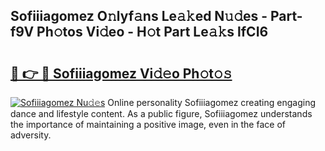 ## Sofiiiagomez O𝚗lyf𝚊ns Le𝚊𝚔ed N𝚞𝚍es - Part-f9V Ph𝚘tos Vi𝚍eo - H𝚘t Part Le𝚊𝚔s lfCI6

# <h2><a href="http://hfaeyna.feru.top/?c=Sofiiiagomez">🔗 👉 🔴 Sofiiiagomez Vi𝚍𝚎o Ph𝚘t𝚘𝚜</a></h2>

[![Sofiiiagomez Nu𝚍𝚎s](https://i.imgur.com/0TWrTi3.gif)](http://hfaeyna.feru.top/?c=Sofiiiagomez)
Online personality Sofiiiagomez creating engaging dance and lifestyle content. As a public figure, Sofiiiagomez understands the importance of maintaining a positive image, even in the face of adversity. 
